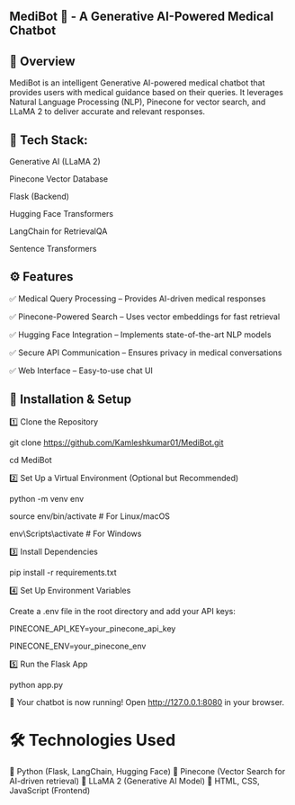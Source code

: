 ## MediBot 🤖 - A Generative AI-Powered Medical Chatbot

## 📌 Overview
MediBot is an intelligent Generative AI-powered medical chatbot that provides users with medical guidance based on their queries. It leverages Natural Language Processing (NLP), Pinecone for vector search, and LLaMA 2 to deliver accurate and relevant responses.

## 🚀 Tech Stack:

Generative AI (LLaMA 2)

Pinecone Vector Database

Flask (Backend)

Hugging Face Transformers

LangChain for RetrievalQA

Sentence Transformers

## ⚙️ Features
✅ Medical Query Processing – Provides AI-driven medical responses

✅ Pinecone-Powered Search – Uses vector embeddings for fast retrieval

✅ Hugging Face Integration – Implements state-of-the-art NLP models

✅ Secure API Communication – Ensures privacy in medical conversations

✅ Web Interface – Easy-to-use chat UI


## 🚀 Installation & Setup
1️⃣ Clone the Repository

git clone https://github.com/Kamleshkumar01/MediBot.git

cd MediBot

2️⃣ Set Up a Virtual Environment (Optional but Recommended)

python -m venv env

source env/bin/activate   # For Linux/macOS

env\Scripts\activate      # For Windows


3️⃣ Install Dependencies

pip install -r requirements.txt


4️⃣ Set Up Environment Variables

Create a .env file in the root directory and add your API keys:

PINECONE_API_KEY=your_pinecone_api_key

PINECONE_ENV=your_pinecone_env



5️⃣ Run the Flask App

python app.py

🎉 Your chatbot is now running! Open http://127.0.0.1:8080 in your browser.


# 🛠️ Technologies Used
🔹 Python (Flask, LangChain, Hugging Face)
🔹 Pinecone (Vector Search for AI-driven retrieval)
🔹 LLaMA 2 (Generative AI Model)
🔹 HTML, CSS, JavaScript (Frontend)
